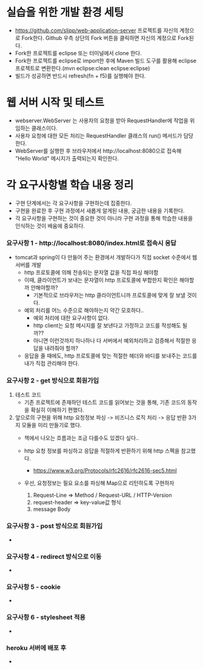 # 실습을 위한 개발 환경 세팅
* https://github.com/slipp/web-application-server 프로젝트를 자신의 계정으로 Fork한다. Github 우측 상단의 Fork 버튼을 클릭하면 자신의 계정으로 Fork된다.
* Fork한 프로젝트를 eclipse 또는 터미널에서 clone 한다.
* Fork한 프로젝트를 eclipse로 import한 후에 Maven 빌드 도구를 활용해 eclipse 프로젝트로 변환한다.(mvn eclipse:clean eclipse:eclipse)
* 빌드가 성공하면 반드시 refresh(fn + f5)를 실행해야 한다.

# 웹 서버 시작 및 테스트
* webserver.WebServer 는 사용자의 요청을 받아 RequestHandler에 작업을 위임하는 클래스이다.
* 사용자 요청에 대한 모든 처리는 RequestHandler 클래스의 run() 메서드가 담당한다.
* WebServer를 실행한 후 브라우저에서 http://localhost:8080으로 접속해 "Hello World" 메시지가 출력되는지 확인한다.

# 각 요구사항별 학습 내용 정리
* 구현 단계에서는 각 요구사항을 구현하는데 집중한다. 
* 구현을 완료한 후 구현 과정에서 새롭게 알게된 내용, 궁금한 내용을 기록한다.
* 각 요구사항을 구현하는 것이 중요한 것이 아니라 구현 과정을 통해 학습한 내용을 인식하는 것이 배움에 중요하다. 

### 요구사항 1 - http://localhost:8080/index.html로 접속시 응답
* tomcat과 spring이 다 만들어 주는 환경에서 개발하다가 직접 socket 수준에서 웹 서버를 개발
    * http 프로토콜에 의해 전송되는 문자열 값을 직접 파싱 해야함
    * 이때, 클라이언트가 보내는 문자열이 http 프로토콜에 부합한지 확인은 해야할까 안해야할까?
        * 기본적으로 브라우저는 http 클라이언트니까 프로토콜에 맞게 잘 보낼 것이다.
    * 예외 처리를 어느 수준으로 해야하는지 약간 모호하다..
        * 예외 처리에 대한 요구사항이 없다.
        * http client는 요청 메시지를 잘 보낸다고 가정하고 코드를 작성해도 될까??
        * 아니면 이런것까지 하나하나 다 서버에서 예외처리하고 검증해서 적절한 응답을 내려줘야 할까?
    * 응답을 줄 때에도, http 프로토콜에 맞는 적절한 헤더와 바디를 보내주는 코드를 내가 직접 관리해야 한다.
    


### 요구사항 2 - get 방식으로 회원가입
1.  테스트 코드
    * 기존 프로젝트에 존재하던 테스트 코드를 읽어보는 것을 통해, 기존 코드의 동작을 확실히 이해하기 편했다.
2.  앞으로의 구현을 위해 http 요청정보 파싱 -> 비즈니스 로직 처리 -> 응답 반환 3가지 모듈을 미리 만들기로 했다.
    * 책에서 나오는 흐름과는 조금 다를수도 있겠다 싶다..
    * http 요청 정보를 파싱하고 응답을 적절하게 반환하기 위해 http 스펙을 참고했다.
        * https://www.w3.org/Protocols/rfc2616/rfc2616-sec5.html

    * 우선, 요청정보는 필요 요소를 파싱해 Map으로 리턴하도록 구현하자
        1.  Request-Line => Method / Request-URL / HTTP-Version
        2.  request-header => key-value값 형식
        3.  message Body

### 요구사항 3 - post 방식으로 회원가입
* 

### 요구사항 4 - redirect 방식으로 이동
* 

### 요구사항 5 - cookie
* 

### 요구사항 6 - stylesheet 적용
* 

### heroku 서버에 배포 후
* 